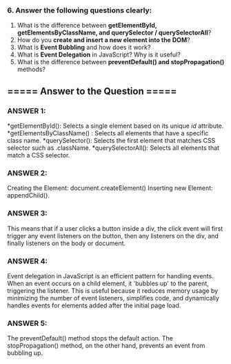 ### 6. Answer the following questions clearly:

1. What is the difference between **getElementById, getElementsByClassName, and querySelector / querySelectorAll**?
2. How do you **create and insert a new element into the DOM**?
3. What is **Event Bubbling** and how does it work?
4. What is **Event Delegation** in JavaScript? Why is it useful?
5. What is the difference between **preventDefault() and stopPropagation()** methods?

## ===== Answer to the Question =====

### ANSWER 1:

*getElementById(): Selects a single element based on its unique *id* attribute.
*getElementsByClassName() : Selects all elements that have a specific class name.
*querySelector(): Selects the first element that matches CSS selector such as .className.
*querySelectorAll(): Selects all elements that match a CSS selector.

### ANSWER 2:

Creating the Element: document.createElement()
Inserting new Element: appendChild().

### ANSWER 3:

This means that if a user clicks a button inside a div, the click event will first trigger any event listeners on the button, then any listeners on the div, and finally listeners on the body or document.

### ANSWER 4:

Event delegation in JavaScript is an efficient pattern for handling events. When an event occurs on a child element, it 'bubbles up' to the parent, triggering the listener. This is useful because it reduces memory usage by minimizing the number of event listeners, simplifies code, and dynamically handles events for elements added after the initial page load.

### ANSWER 5:

The preventDefault() method stops the default action.
The stopPropagation() method, on the other hand, prevents an event from bubbling up.
